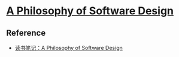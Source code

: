 # [A Philosophy of Software Design](https://platformlab.stanford.edu/Seminar%20Talks/retreat-2017/John%20Ousterhout.pdf)









## Reference
* [读书笔记：A Philosophy of Software Design](https://my.oschina.net/taogang/blog/1940597)
